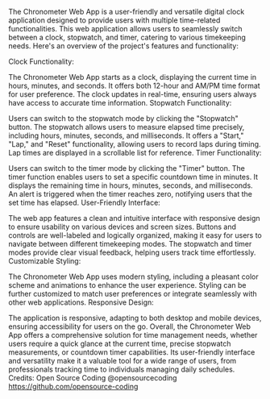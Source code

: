 The Chronometer Web App is a user-friendly and versatile digital clock application designed to provide users with multiple time-related functionalities. This web application allows users to seamlessly switch between a clock, stopwatch, and timer, catering to various timekeeping needs. Here's an overview of the project's features and functionality:

Clock Functionality:

The Chronometer Web App starts as a clock, displaying the current time in hours, minutes, and seconds.
It offers both 12-hour and AM/PM time format for user preference.
The clock updates in real-time, ensuring users always have access to accurate time information.
Stopwatch Functionality:

Users can switch to the stopwatch mode by clicking the "Stopwatch" button.
The stopwatch allows users to measure elapsed time precisely, including hours, minutes, seconds, and milliseconds.
It offers a "Start," "Lap," and "Reset" functionality, allowing users to record laps during timing.
Lap times are displayed in a scrollable list for reference.
Timer Functionality:

Users can switch to the timer mode by clicking the "Timer" button.
The timer function enables users to set a specific countdown time in minutes.
It displays the remaining time in hours, minutes, seconds, and milliseconds.
An alert is triggered when the timer reaches zero, notifying users that the set time has elapsed.
User-Friendly Interface:

The web app features a clean and intuitive interface with responsive design to ensure usability on various devices and screen sizes.
Buttons and controls are well-labeled and logically organized, making it easy for users to navigate between different timekeeping modes.
The stopwatch and timer modes provide clear visual feedback, helping users track time effortlessly.
Customizable Styling:

The Chronometer Web App uses modern styling, including a pleasant color scheme and animations to enhance the user experience.
Styling can be further customized to match user preferences or integrate seamlessly with other web applications.
Responsive Design:

The application is responsive, adapting to both desktop and mobile devices, ensuring accessibility for users on the go.
Overall, the Chronometer Web App offers a comprehensive solution for time management needs, whether users require a quick glance at the current time, precise stopwatch measurements, or countdown timer capabilities. Its user-friendly interface and versatility make it a valuable tool for a wide range of users, from professionals tracking time to individuals managing daily schedules.
Credits: Open Source Coding  @opensourcecoding  https://github.com/opensource-coding
